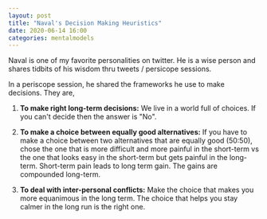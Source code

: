 ```yaml
---
layout: post
title: "Naval's Decision Making Heuristics"  
date: 2020-06-14 16:00
categories: mentalmodels
---
```


Naval is one of my favorite personalities on twitter. He is a wise person and shares tidbits of his wisdom thru tweets / persicope sessions. 

In a periscope session, he shared the frameworks he use to make decisions. They are, 

1. <b>To make right long-term decisions:</b>
We live in a world full of choices. If you can't decide then the answer is "No". 

2. <b>To make a choice between equally good alternatives:</b>
If you have to make a choice between two alternatives that are equally good (50:50), chose the one that is more difficult and more painful in the short-term vs the one that looks easy in the short-term but gets painful in the long-term. Short-term pain leads to long term gain. The gains are compounded long-term. 

3. <b>To deal with inter-personal conflicts:</b>
Make the choice that makes you more equanimous in the long term. The choice that helps you stay calmer in the long run is the right one.




